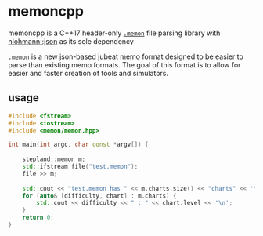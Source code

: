 # memoncpp

memoncpp is a C++17 header-only [`.memon`](https://github.com/Stepland/memon) file parsing library with [nlohmann::json](https://github.com/nlohmann/json) as its sole dependency

[`.memon`](https://github.com/Stepland/memon) is a new json-based jubeat memo format designed to be easier to parse than existing memo formats.
The goal of this format is to allow for easier and faster creation of tools and simulators.

## usage

```cpp
#include <fstream>
#include <iostream>
#include <memon/memon.hpp>

int main(int argc, char const *argv[]) {
    
    stepland::memon m;
    std::ifstream file("test.memon");
    file >> m;
    
    std::cout << "test.memon has " << m.charts.size() << "charts" << '\n';
    for (auto& [difficulty, chart] : m.charts) {
        std::cout << difficulty << " : " << chart.level << '\n';
    }
    return 0;
}
```
